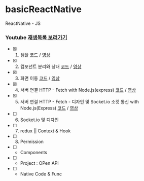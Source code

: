 # basicReactNative
ReactNative - JS

### Youtube [재생목록 보러가기](https://www.youtube.com/playlist?list=PLIKnSA4GMR4MNR4iYC7_tsc394rZU_tjM)
- [x] 1. 샘플 [코드](https://github.com/doyle-flutter/basicReactNative/tree/main/start) / [영상](https://youtu.be/FOuK992E1BI?list=PLIKnSA4GMR4MNR4iYC7_tsc394rZU_tjM)
- [x] 2. 컴포넌트 분리와 상태 [코드](https://github.com/doyle-flutter/basicReactNative/tree/main/detachAndState) / [영상](https://youtu.be/DoL5ZjdsPS4?list=PLIKnSA4GMR4MNR4iYC7_tsc394rZU_tjM)
- [x] 3. 화면 이동 [코드](https://github.com/doyle-flutter/basicReactNative/tree/main/navigation) / [영상](https://youtu.be/vrGz6YHsg1c?list=PLIKnSA4GMR4MNR4iYC7_tsc394rZU_tjM)
- [x] 4. 서버 연결 HTTP - Fetch with Node.js(express) [코드](https://github.com/doyle-flutter/basicReactNative/tree/main/httpConnect) / [영상](https://youtu.be/g2E3bGH3YWg?list=PLIKnSA4GMR4MNR4iYC7_tsc394rZU_tjM)
- [x] 5. 서버 연결 HTTP - Fetch - 디자인 및 Socket.io 소켓 통신 with Node.js(Express) [코드](https://github.com/doyle-flutter/basicReactNative/tree/main/httpConnectDesignAndSocketio) / [영상](https://youtu.be/H0jYFDMuoBA?list=PLIKnSA4GMR4MNR4iYC7_tsc394rZU_tjM)
- [ ] 6. Socket.io 및 디자인 
- [ ] 7. redux || Context & Hook
- [ ] 8. Permission
- [ ] * Components
- [ ] * Project : OPen API
- [ ] * Native Code & Func
